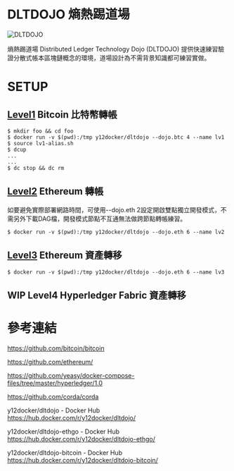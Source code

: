 # DLTDOJO 熵熱踢道場

![DLTDOJO](dltdojo.png "DLT DOJO")

熵熱踢道場 Distributed Ledger Technology Dojo (DLTDOJO) 提供快速練習驗證分散式帳本區塊鏈概念的環境，道場設計為不需背景知識都可練習實做。

# SETUP

## [Level1](level1) Bitcoin 比特幣轉帳

```
$ mkdir foo && cd foo
$ docker run -v $(pwd):/tmp y12docker/dltdojo --dojo.btc 4 --name lv1
$ source lv1-alias.sh
$ dcup
...
...
$ dc stop && dc rm
```

## [Level2](level2) Ethereum 轉帳

如要避免實際部署網路時間，可使用--dojo.eth 2設定開啟雙點獨立開發模式，不需另外下載DAG檔，開發模式節點不互通無法做跨節點轉帳練習。

```
$ docker run -v $(pwd):/tmp y12docker/dltdojo --dojo.eth 6 --name lv2
```

## [Level3](level3) Ethereum 資產轉移

```
$ docker run -v $(pwd):/tmp y12docker/dltdojo --dojo.eth 6 --name lv3
```

## WIP Level4 Hyperledger Fabric 資產轉移


# 參考連結

<https://github.com/bitcoin/bitcoin>

<https://github.com/ethereum/>

<https://github.com/yeasy/docker-compose-files/tree/master/hyperledger/1.0>

<https://github.com/corda/corda>

y12docker/dltdojo - Docker Hub <https://hub.docker.com/r/y12docker/dltdojo/>

y12docker/dltdojo-ethgo - Docker Hub <https://hub.docker.com/r/y12docker/dltdojo-ethgo/>

y12docker/dltdojo-bitcoin - Docker Hub <https://hub.docker.com/r/y12docker/dltdojo-bitcoin/>
